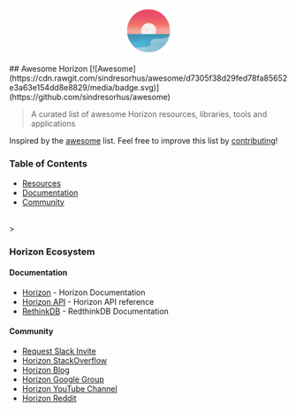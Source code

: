 <h3 align="center">
	<img width="80" src="https://github.com/d3viant0ne/awesome-horizon/blob/master/media/horizon-mark.png" alt="Horizon">
	<br>
</h3>
## Awesome Horizon [![Awesome](https://cdn.rawgit.com/sindresorhus/awesome/d7305f38d29fed78fa85652e3a63e154dd8e8829/media/badge.svg)](https://github.com/sindresorhus/awesome)

> A curated list of awesome Horizon resources, libraries, tools and applications

Inspired by the [awesome](https://github.com/sindresorhus/awesome) list. Feel free to improve this list by [contributing](CONTRIBUTING.md)!

### Table of Contents
 - [Resources](#resources)
  - [Documentation](#documentation)
  - [Community](#community)

<br>
> <h3>Horizon Ecosystem</h3>

#### Documentation

- [Horizon](http://horizon.io/) - Horizon Documentation
- [Horizon API](http://horizon.io/) - Horizon API reference
- [RethinkDB](https://rethinkdb.com/docs/) - RedthinkDB Documentation


#### Community

- [Request Slack Invite](http://horizon.io/)
- [Horizon StackOverflow](http://horizon.io/)
- [Horizon Blog](http://horizon.io/)
- [Horizon Google Group](http://horizon.io/)
- [Horizon YouTube Channel](https://www.youtube.com/channel/UC1kJkmSWt_snLDfuXgJnLnQ)
- [Horizon Reddit](http://horizon.io/) 
